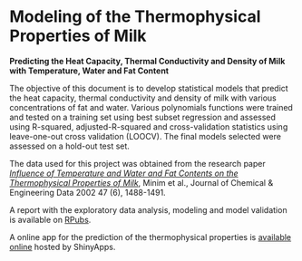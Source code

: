 # Modeling of the Thermophysical Properties of Milk
**Predicting the Heat Capacity, Thermal Conductivity and Density of Milk with Temperature, Water and Fat Content**

The objective of this document is to develop statistical models that predict the heat capacity, thermal conductivity and density of milk with various concentrations of fat and water. Various polynomials functions were trained and tested on a training set using best subset regression and assessed using R-squared, adjusted-R-squared and cross-validation statistics using leave-one-out cross validation (LOOCV). The final models selected were assessed on a hold-out test set.

The data used for this project was obtained from the research paper [*Influence of Temperature and Water and Fat Contents on the Thermophysical Properties of Milk*](https://pubs.acs.org/doi/pdfplus/10.1021/je025546a), Minim et al., Journal of Chemical & Engineering Data 2002 47 (6), 1488-1491.

A report with the exploratory data analysis, modeling and model validation is available on [RPubs](https://rpubs.com/jeandsantos88/milk_thermophysical_properties).

A online app for the prediction of the thermophysical properties is [available online](https://jeandsantos.shinyapps.io/App_Milk_Thermophysical_Properties/) hosted by ShinyApps.
